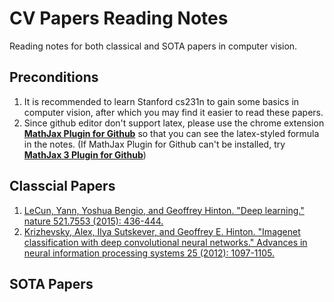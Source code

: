# CV Papers Reading Notes
Reading notes for both classical and SOTA papers in computer vision.
## Preconditions
1. It is recommended to learn Stanford cs231n to gain some basics in computer vision, after which you may find it easier to read these papers.
2. Since github editor don't support latex, please use the chrome extension [**MathJax Plugin for Github**](https://chrome.google.com/webstore/detail/mathjax-plugin-for-github/ioemnmodlmafdkllaclgeombjnmnbima) so that you can see the latex-styled formula in the notes. (If MathJax Plugin for Github can't be installed, try [**MathJax 3 Plugin for Github**](https://chrome.google.com/webstore/detail/mathjax-3-plugin-for-gith/peoghobgdhejhcmgoppjpjcidngdfkod/related))

## Classcial Papers
1. [LeCun, Yann, Yoshua Bengio, and Geoffrey Hinton. "Deep learning." nature 521.7553 (2015): 436-444.](classical/1.%20Deep%20learning.md)
2. [Krizhevsky, Alex, Ilya Sutskever, and Geoffrey E. Hinton. "Imagenet classification with deep convolutional neural networks." Advances in neural information processing systems 25 (2012): 1097-1105.](classical/2.%20AlexNet.md)

## SOTA Papers

